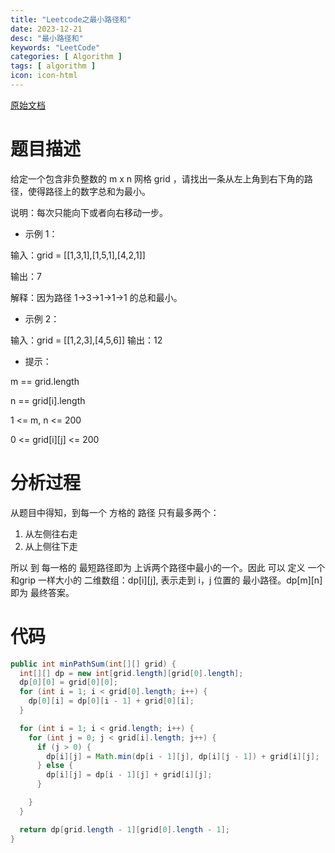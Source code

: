 ```yaml
---
title: "Leetcode之最小路径和"
date: 2023-12-21
desc: "最小路径和"
keywords: "LeetCode"
categories: [ Algorithm ]
tags: [ algorithm ]
icon: icon-html
---
```


[原始文档](https://leetcode.cn/problems/minimum-path-sum/description/)

# 题目描述

给定一个包含非负整数的 m x n 网格 grid ，请找出一条从左上角到右下角的路径，使得路径上的数字总和为最小。

说明：每次只能向下或者向右移动一步。


- 示例 1：

输入：grid = [[1,3,1],[1,5,1],[4,2,1]]

输出：7

解释：因为路径 1→3→1→1→1 的总和最小。

- 示例 2：

输入：grid = [[1,2,3],[4,5,6]]
输出：12

- 提示：

m == grid.length 

n == grid[i].length

1 <= m, n <= 200

0 <= grid[i][j] <= 200

# 分析过程

从题目中得知，到每一个 方格的 路径 只有最多两个：
1. 从左侧往右走
2. 从上侧往下走

所以 到 每一格的 最短路径即为 上诉两个路径中最小的一个。因此 可以 定义 一个 和grip 一样大小的 二维数组：dp[i][j],
表示走到 i，j 位置的  最小路径。dp[m][n] 即为 最终答案。

# 代码

```java
public int minPathSum(int[][] grid) {
  int[][] dp = new int[grid.length][grid[0].length];
  dp[0][0] = grid[0][0];
  for (int i = 1; i < grid[0].length; i++) {
    dp[0][i] = dp[0][i - 1] + grid[0][i];
  }

  for (int i = 1; i < grid.length; i++) {
    for (int j = 0; j < grid[i].length; j++) {
      if (j > 0) {
        dp[i][j] = Math.min(dp[i - 1][j], dp[i][j - 1]) + grid[i][j];
      } else {
        dp[i][j] = dp[i - 1][j] + grid[i][j];
      }

    }
  }

  return dp[grid.length - 1][grid[0].length - 1];
}
```
